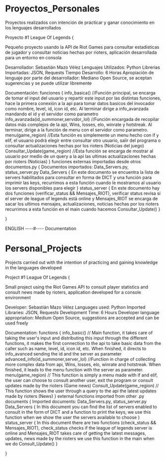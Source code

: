 # Proyectos_Personales
 Proyectos realizados con intención de prácticar y ganar conocimiento en los lenguajes desarrollados
 
 Proyecto #1 League Of Legends
 {
 
   Pequeño proyecto usando la API de Riot Games para consultar estadisticas de jugador y consultar noticias hechas por rioters, aplicación desarrollada para un entorno en consola

   Desarrollador: Sebastián Mazo Vélez 
   Lenguajes Utilizados: Python 
   Librerias Importadas: JSON, Requests
   Tiempo Desarrollo: 6 Horas 
   Apropiación de lenguaje por parte del desarrollador: Mediano
   Open Source, se aceptan sugerencias y se puede utilizar libremente
   
   Documentación:
   	funciones {
		info_basica()	//Función principal, se encarga de tomar el input del usuario y repartir este input por las distintas funciones, hace la primera conexión a la api para 						tomar datos basicos del invocador como nombre, level, id, icon id, etc. Al terminar dirige a info_avanzada mandando el id y el servidor como parametro
		info_avanzada(id_summoner,servidor_lol)	//Función encargada de recopilar datos más complejos de la api, Wins, losses, elo, winrate y hotstreak. Al terminar, dirige a la 												   función de menu con el servidor como parametro.
		menu(game_region)	//Esta función es simplemente un menu hecho con if y elif, el usuario podrá elegir entre consultar otro usuario, salir del programa o consultar 								  actualizaciones hechas por los rioters (Noticias del juego)
		Consultar_Update(game_region)	//Esta función se encarga de mostrar al usuario por medio de un query a la api las ultimas actualizaciones hechas por rioters (Noticias)
	}
	funciones externas importadas desde otros documentos.py {
		Documentos importados: Data_Servers.py, status_server.py
		Data_Servers {
			En este documento se encuentra la lista de servers habilitados para consultar en forma de DICT y una función para imprimir las keys, recurrimos a esta función cuando 			  le mostramos al usuario los servers disponibles para elegir
		}
		status_server {
			En este documento hay dos funciones (verificar_status && Mensajes_RIOT), verificar status revisa si el server de league of legends está online y Mensajes_RIOT se 	             encarga de sacar los ultimos mensajes, actualizaciones, noticias hechas por los rioters recurrimos a esta función en el main cuando hacemos Consultar_Update()
		}
	
	
}

ENGLISH ----#---- Documentation
# Personal_Projects
 Projects carried out with the intention of practicing and gaining knowledge in the languages developed
 
 Project #1 League Of Legends
 {
 
   Small project using the Riot Games API to consult player statistics and consult news made by rioters, application developed for a console environment

   Developer: Sebastián Mazo Vélez 
   Languages used: Python 
   Imported Libraries: JSON, Requests
   Development Time: 6 Hours 
   Developer language appropriation: Medium
   Open Source, suggestions are accepted and can be used freely
   
   Documentation:
   	functions {
		info_basic() // Main function, it takes care of taking the user's input and distributing this input through the different functions, it makes the first connection to the api to take basic data from the caller such as name, level, id, icon id, etc. When finished, it directs to info_avanced sending the id and the server as parameter
		advanced_info(id_summoner,server_lol) //Function in charge of collecting more complex data from api, Wins, losses, elo, winrate and hotstreak. When finished, it leads to the menu function with the server as parameter.
		menu(game_region) // This function is simply a menu made with if and elif, the user can choose to consult another user, exit the program or consult updates made by the rioters (Game news)
		Consult_Update(game_region) // This function shows the user through a query to the api the latest updates made by rioters (News)
	}
	external functions imported from other .py documents {
		Imported documents: Data_Servers.py, status_server.py
		Data_Servers {
			In this document you can find the list of servers enabled to consult in the form of DICT and a function to print the keys, we use this function when we show the user the servers available to choose
		}
		status_server {
			In this document there are two functions (check_status && Mensajes_RIOT), check_status checks if the league of legends server is online and Mensajes_RIOT takes care of getting the latest messages, updates, news made by the rioters we use this function in the main when we do Consult_Update()
		}
	
	
}


			
 

 
